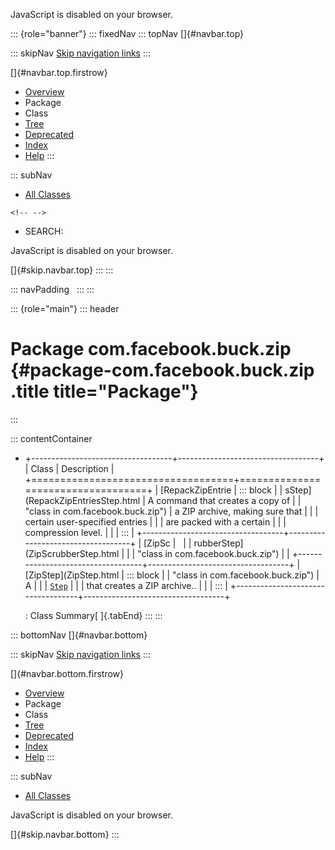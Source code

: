 <div>

JavaScript is disabled on your browser.

</div>

::: {role="banner"}
::: fixedNav
::: topNav
[]{#navbar.top}

::: skipNav
[Skip navigation links](#skip.navbar.top "Skip navigation links")
:::

[]{#navbar.top.firstrow}

-   [Overview](../../../../index.html)
-   Package
-   Class
-   [Tree](package-tree.html)
-   [Deprecated](../../../../deprecated-list.html)
-   [Index](../../../../index-all.html)
-   [Help](../../../../help-doc.html)
:::

::: subNav
-   [All Classes](../../../../allclasses.html)

```{=html}
<!-- -->
```
-   SEARCH:

<div>

<div>

JavaScript is disabled on your browser.

</div>

</div>

[]{#skip.navbar.top}
:::
:::

::: navPadding
 
:::
:::

::: {role="main"}
::: header
# Package com.facebook.buck.zip {#package-com.facebook.buck.zip .title title="Package"}
:::

::: contentContainer
-   +-----------------------------------+-----------------------------------+
    | Class                             | Description                       |
    +===================================+===================================+
    | [RepackZipEntrie                  | ::: block                         |
    | sStep](RepackZipEntriesStep.html  | A command that creates a copy of  |
    | "class in com.facebook.buck.zip") | a ZIP archive, making sure that   |
    |                                   | certain user-specified entries    |
    |                                   | are packed with a certain         |
    |                                   | compression level.                |
    |                                   | :::                               |
    +-----------------------------------+-----------------------------------+
    | [ZipSc                            |                                   |
    | rubberStep](ZipScrubberStep.html  |                                   |
    | "class in com.facebook.buck.zip") |                                   |
    +-----------------------------------+-----------------------------------+
    | [ZipStep](ZipStep.html            | ::: block                         |
    | "class in com.facebook.buck.zip") | A                                 |
    |                                   | [`Step`](../step/Step.html "inte  |
    |                                   | rface in com.facebook.buck.step") |
    |                                   | that creates a ZIP archive..      |
    |                                   | :::                               |
    +-----------------------------------+-----------------------------------+

    : Class Summary[ ]{.tabEnd}
:::
:::

::: bottomNav
[]{#navbar.bottom}

::: skipNav
[Skip navigation links](#skip.navbar.bottom "Skip navigation links")
:::

[]{#navbar.bottom.firstrow}

-   [Overview](../../../../index.html)
-   Package
-   Class
-   [Tree](package-tree.html)
-   [Deprecated](../../../../deprecated-list.html)
-   [Index](../../../../index-all.html)
-   [Help](../../../../help-doc.html)
:::

::: subNav
-   [All Classes](../../../../allclasses.html)

<div>

<div>

JavaScript is disabled on your browser.

</div>

</div>

[]{#skip.navbar.bottom}
:::
